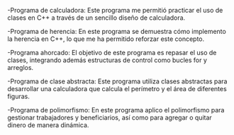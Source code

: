 -Programa de calculadora: Este programa me permitió practicar el uso de clases en C++ a través de un sencillo diseño de calculadora.

-Programa de herencia: En este programa se demuestra cómo implemento la herencia en C++, lo que me ha permitido reforzar este concepto.

-Programa ahorcado: El objetivo de este programa es repasar el uso de clases, integrando además estructuras de control como bucles for y arreglos.

-Programa de clase abstracta: Este programa utiliza clases abstractas para desarrollar una calculadora que calcula el perímetro y el área de diferentes figuras.

-Programa de polimorfismo: En este programa aplico el polimorfismo para gestionar trabajadores y beneficiarios, así como para agregar o quitar dinero de manera dinámica.
